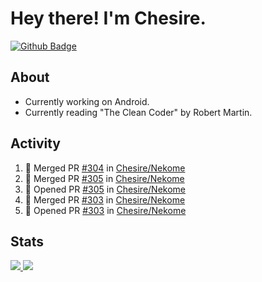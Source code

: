 # Hey there! I'm Chesire.

[![Github Badge](https://img.shields.io/badge/-Github-000?style=flat-square&logo=Github&logoColor=white&link=https://github.com/chesire)](https://github.com/chesire)

## About
<!-- Uses https://github.com/Chesire/natemoo-re -->
* Currently working on Android.
* Currently reading "The Clean Coder" by Robert Martin.
<!--
* Currently listening to: 
<a href="https://natemoo-re-iirbxe7wf.vercel.app/now-playing?open">
    <img src="https://natemoo-re-iirbxe7wf.vercel.app/now-playing" width="256" height="64" alt="Now Playing">
</a>  
-->

## Activity
<!-- Uses https://github.com/jamesgeorge007/github-activity-readme -->
<!--START_SECTION:activity-->
1. 🎉 Merged PR [#304](https://github.com//Chesire/Nekome/pull/304) in [Chesire/Nekome](https://github.com//Chesire/Nekome)
2. 🎉 Merged PR [#305](https://github.com//Chesire/Nekome/pull/305) in [Chesire/Nekome](https://github.com//Chesire/Nekome)
3. 💪 Opened PR [#305](https://github.com//Chesire/Nekome/pull/305) in [Chesire/Nekome](https://github.com//Chesire/Nekome)
4. 🎉 Merged PR [#303](https://github.com//Chesire/Nekome/pull/303) in [Chesire/Nekome](https://github.com//Chesire/Nekome)
5. 💪 Opened PR [#303](https://github.com//Chesire/Nekome/pull/303) in [Chesire/Nekome](https://github.com//Chesire/Nekome)
<!--END_SECTION:activity-->

## Stats
<a href="https://github-readme-stats.vercel.app/api/top-langs/?username=chesire&theme=tokyonight">
    <img src="https://github-readme-stats.vercel.app/api/top-langs/?username=chesire&layout=compact&theme=tokyonight" >
</a>
<a href="https://github-readme-stats.vercel.app/api?username=chesire&show_icons=true&theme=tokyonight">
    <img src="https://github-readme-stats.vercel.app/api?username=chesire&show_icons=true&theme=tokyonight" >
</a>  
